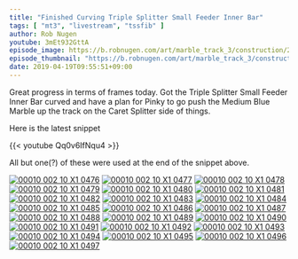 ```yaml
---
title: "Finished Curving Triple Splitter Small Feeder Inner Bar"
tags: [ "mt3", "livestream", "tssfib" ]
author: Rob Nugen
youtube: 3mEt932GttA
episode_image: https://b.robnugen.com/art/marble_track_3/construction/2019/19_apr_2019_finished_curving_triple_splitter_small_feeder_inner_bar.jpg
episode_thumbnail: "https://b.robnugen.com/art/marble_track_3/construction/2019/thumbs/19_apr_2019_finished_curving_triple_splitter_small_feeder_inner_bar.jpg"
date: 2019-04-19T09:55:51+09:00
---
```


Great progress in terms of frames today.  Got the Triple Splitter
Small Feeder Inner Bar curved and have a plan for Pinky to go push the
Medium Blue Marble up the track on the Caret Splitter side of things.

Here is the latest snippet

{{< youtube Qq0v6IfNqu4 >}}

All but one(?) of these were used at the end of the snippet above.

[![00010 002 10 X1 0476](//b.robnugen.com/art/marble_track_3/frames/2019/thumbs/00010_002_10_X1_0476.jpg)](//b.robnugen.com/art/marble_track_3/frames/2019/00010_002_10_X1_0476.jpg)
[![00010 002 10 X1 0477](//b.robnugen.com/art/marble_track_3/frames/2019/thumbs/00010_002_10_X1_0477.jpg)](//b.robnugen.com/art/marble_track_3/frames/2019/00010_002_10_X1_0477.jpg)
[![00010 002 10 X1 0478](//b.robnugen.com/art/marble_track_3/frames/2019/thumbs/00010_002_10_X1_0478.jpg)](//b.robnugen.com/art/marble_track_3/frames/2019/00010_002_10_X1_0478.jpg)
[![00010 002 10 X1 0479](//b.robnugen.com/art/marble_track_3/frames/2019/thumbs/00010_002_10_X1_0479.jpg)](//b.robnugen.com/art/marble_track_3/frames/2019/00010_002_10_X1_0479.jpg)
[![00010 002 10 X1 0480](//b.robnugen.com/art/marble_track_3/frames/2019/thumbs/00010_002_10_X1_0480.jpg)](//b.robnugen.com/art/marble_track_3/frames/2019/00010_002_10_X1_0480.jpg)
[![00010 002 10 X1 0481](//b.robnugen.com/art/marble_track_3/frames/2019/thumbs/00010_002_10_X1_0481.jpg)](//b.robnugen.com/art/marble_track_3/frames/2019/00010_002_10_X1_0481.jpg)
[![00010 002 10 X1 0482](//b.robnugen.com/art/marble_track_3/frames/2019/thumbs/00010_002_10_X1_0482.jpg)](//b.robnugen.com/art/marble_track_3/frames/2019/00010_002_10_X1_0482.jpg)
[![00010 002 10 X1 0483](//b.robnugen.com/art/marble_track_3/frames/2019/thumbs/00010_002_10_X1_0483.jpg)](//b.robnugen.com/art/marble_track_3/frames/2019/00010_002_10_X1_0483.jpg)
[![00010 002 10 X1 0484](//b.robnugen.com/art/marble_track_3/frames/2019/thumbs/00010_002_10_X1_0484.jpg)](//b.robnugen.com/art/marble_track_3/frames/2019/00010_002_10_X1_0484.jpg)
[![00010 002 10 X1 0485](//b.robnugen.com/art/marble_track_3/frames/2019/thumbs/00010_002_10_X1_0485.jpg)](//b.robnugen.com/art/marble_track_3/frames/2019/00010_002_10_X1_0485.jpg)
[![00010 002 10 X1 0486](//b.robnugen.com/art/marble_track_3/frames/2019/thumbs/00010_002_10_X1_0486.jpg)](//b.robnugen.com/art/marble_track_3/frames/2019/00010_002_10_X1_0486.jpg)
[![00010 002 10 X1 0487](//b.robnugen.com/art/marble_track_3/frames/2019/thumbs/00010_002_10_X1_0487.jpg)](//b.robnugen.com/art/marble_track_3/frames/2019/00010_002_10_X1_0487.jpg)
[![00010 002 10 X1 0488](//b.robnugen.com/art/marble_track_3/frames/2019/thumbs/00010_002_10_X1_0488.jpg)](//b.robnugen.com/art/marble_track_3/frames/2019/00010_002_10_X1_0488.jpg)
[![00010 002 10 X1 0489](//b.robnugen.com/art/marble_track_3/frames/2019/thumbs/00010_002_10_X1_0489.jpg)](//b.robnugen.com/art/marble_track_3/frames/2019/00010_002_10_X1_0489.jpg)
[![00010 002 10 X1 0490](//b.robnugen.com/art/marble_track_3/frames/2019/thumbs/00010_002_10_X1_0490.jpg)](//b.robnugen.com/art/marble_track_3/frames/2019/00010_002_10_X1_0490.jpg)
[![00010 002 10 X1 0491](//b.robnugen.com/art/marble_track_3/frames/2019/thumbs/00010_002_10_X1_0491.jpg)](//b.robnugen.com/art/marble_track_3/frames/2019/00010_002_10_X1_0491.jpg)
[![00010 002 10 X1 0492](//b.robnugen.com/art/marble_track_3/frames/2019/thumbs/00010_002_10_X1_0492.jpg)](//b.robnugen.com/art/marble_track_3/frames/2019/00010_002_10_X1_0492.jpg)
[![00010 002 10 X1 0493](//b.robnugen.com/art/marble_track_3/frames/2019/thumbs/00010_002_10_X1_0493.jpg)](//b.robnugen.com/art/marble_track_3/frames/2019/00010_002_10_X1_0493.jpg)
[![00010 002 10 X1 0494](//b.robnugen.com/art/marble_track_3/frames/2019/thumbs/00010_002_10_X1_0494.jpg)](//b.robnugen.com/art/marble_track_3/frames/2019/00010_002_10_X1_0494.jpg)
[![00010 002 10 X1 0495](//b.robnugen.com/art/marble_track_3/frames/2019/thumbs/00010_002_10_X1_0495.jpg)](//b.robnugen.com/art/marble_track_3/frames/2019/00010_002_10_X1_0495.jpg)
[![00010 002 10 X1 0496](//b.robnugen.com/art/marble_track_3/frames/2019/thumbs/00010_002_10_X1_0496.jpg)](//b.robnugen.com/art/marble_track_3/frames/2019/00010_002_10_X1_0496.jpg)
[![00010 002 10 X1 0497](//b.robnugen.com/art/marble_track_3/frames/2019/thumbs/00010_002_10_X1_0497.jpg)](//b.robnugen.com/art/marble_track_3/frames/2019/00010_002_10_X1_0497.jpg)
